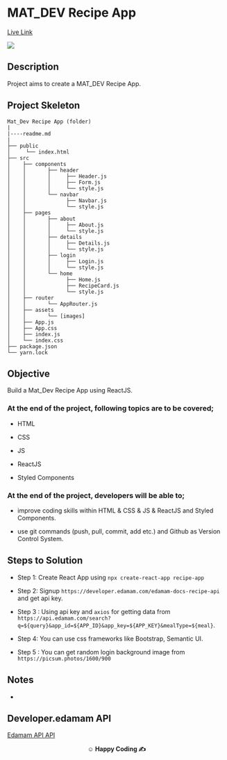 # MAT_DEV Recipe App

[Live Link](https://recipe-app-v1.vercel.app/)

<img src="./public/nat_dev recipe app.gif">

## Description

Project aims to create a MAT_DEV Recipe App.

## Project Skeleton

```
Mat_Dev Recipe App (folder)
|
|----readme.md
|
├── public
│     └── index.html
├── src
│    ├── components
│    │       ├── header
│    │       │     ├── Header.js
│    │       │     ├── Form.js
│    │       │     └── style.js
│    │       └── navbar
│    │             ├── Navbar.js
│    │             └── style.js
│    ├── pages
│    │       ├── about
│    │       │     ├── About.js
│    │       │     └── style.js
│    │       ├── details
│    │       │     ├── Details.js
│    │       │     └── style.js
│    │       ├── login
│    │       │     ├── Login.js
│    │       │     └── style.js
│    │       └── home
│    │             ├── Home.js
│    │             ├── RecipeCard.js
│    │             └── style.js
│    ├── router
│    │       └── AppRouter.js
│    ├── assets
│    │       └── [images]
│    ├── App.js
│    ├── App.css
│    ├── index.js
│    └── index.css
├── package.json
└── yarn.lock
```

## Objective

Build a Mat_Dev Recipe App using ReactJS.

### At the end of the project, following topics are to be covered;

-   HTML

-   CSS

-   JS

-   ReactJS

-   Styled Components

### At the end of the project, developers will be able to;

-   improve coding skills within HTML & CSS & JS & ReactJS and Styled Components.

-   use git commands (push, pull, commit, add etc.) and Github as Version Control System.

## Steps to Solution

-   Step 1: Create React App using `npx create-react-app recipe-app`

-   Step 2: Signup `https://developer.edamam.com/edamam-docs-recipe-api` and get api key.

-   Step 3 : Using api key and `axios` for getting data from `https://api.edamam.com/search?q=${query}&app_id=${APP_ID}&app_key=${APP_KEY}&mealType=${meal}`.

-   Step 4: You can use css frameworks like Bootstrap, Semantic UI.

-   Step 5 : You can get random login background image from `https://picsum.photos/1600/900`

## Notes

-

## Developer.edamam API

<a href="https://developer.edamam.com/edamam-docs-recipe-api" target="_blank">Edamam API API</a>

**<p align="center">&#9786; Happy Coding &#9997;</p>**
